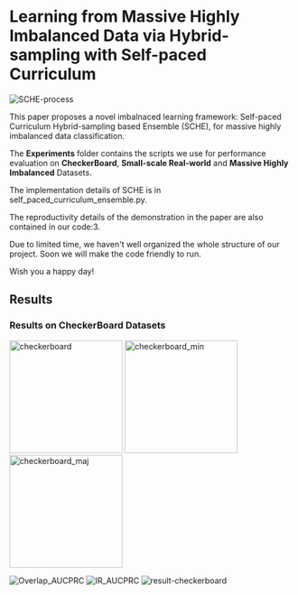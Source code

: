 # Learning from Massive Highly Imbalanced Data via Hybrid-sampling with Self-paced Curriculum  
![SCHE-process](https://github.com/zxjbibobibobi/SCHE/assets/57565621/a7ca65e5-76db-4d50-a3fd-8ad7e809f9fd)

This paper proposes a novel imbalnaced learning framework: Self-paced Curriculum Hybrid-sampling based Ensemble (SCHE), for massive highly imbalanced data classification.

The **Experiments** folder contains the scripts we use for performance evaluation on **CheckerBoard**, **Small-scale Real-world** and **Massive Highly Imbalanced** Datasets.

The implementation details of SCHE is in self_paced_curriculum_ensemble.py.

The reproductivity details of the demonstration in the paper are also contained in our code:3.

Due to limited time, we haven't well organized the whole structure of our project. Soon we will make the code friendly to run.

Wish you a happy day!
## Results

### Results on CheckerBoard Datasets
<img src="https://github.com/zxjbibobibobi/SCHE/assets/57565621/19bc5280-1d09-45cb-8f90-0390afde7cd2" alt="checkerboard" width="200;">
<img src="https://github.com/zxjbibobibobi/SCHE/assets/57565621/e32fbfa6-5976-4d1e-9dd3-0957bfe49f4d" alt="checkerboard_min" width=200;">
<img src="https://github.com/zxjbibobibobi/SCHE/assets/57565621/d2abfac7-fdf1-4327-be8b-bd32bad2a61d" alt="checkerboard_maj" width="200;">


![Overlap_AUCPRC](https://github.com/zxjbibobibobi/SCHE/assets/57565621/6d20138b-7774-4e98-acd9-571f407cdf76)
![IR_AUCPRC](https://github.com/zxjbibobibobi/SCHE/assets/57565621/40f6777f-c589-41b5-b30e-7bb8c61ff5dc)
![result-checkerboard](https://github.com/zxjbibobibobi/SCHE/assets/57565621/c751869b-4c25-4778-a156-2002379f7cdc,style="zoom:24%;)
